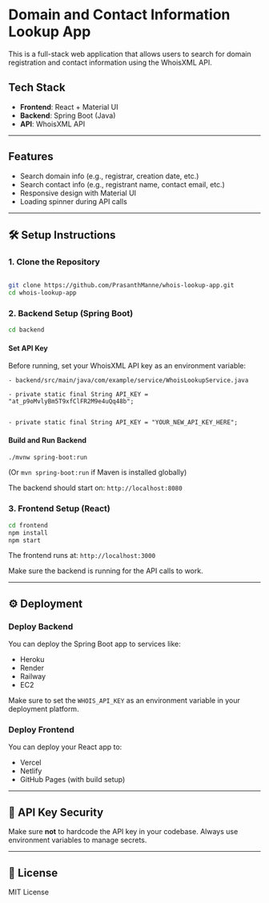 
# Domain and Contact Information Lookup App

This is a full-stack web application that allows users to search for domain registration and contact information using the WhoisXML API.

##  Tech Stack

- **Frontend**: React + Material UI
- **Backend**: Spring Boot (Java)
- **API**: WhoisXML API

---

##  Features

- Search domain info (e.g., registrar, creation date, etc.)
- Search contact info (e.g., registrant name, contact email, etc.)
- Responsive design with Material UI
- Loading spinner during API calls

---

## 🛠️ Setup Instructions

### 1. Clone the Repository

```bash

git clone https://github.com/PrasanthManne/whois-lookup-app.git
cd whois-lookup-app
```

### 2. Backend Setup (Spring Boot)

```bash
cd backend
```

#### Set API Key

Before running, set your WhoisXML API key as an environment variable:
```Open the file:
- backend/src/main/java/com/example/service/WhoisLookupService.java
```

```Locate the following line near the top:
- private static final String API_KEY = "at_p9oMvlyBm5T9xfClFR2M9e4uQq48b";
```

```Replace the value with your own API key from WhoisXML API:

- private static final String API_KEY = "YOUR_NEW_API_KEY_HERE";
```

#### Build and Run Backend

```bash
./mvnw spring-boot:run
```
(Or `mvn spring-boot:run` if Maven is installed globally)

The backend should start on: `http://localhost:8080`

### 3. Frontend Setup (React)

```bash
cd frontend
npm install
npm start
```

The frontend runs at: `http://localhost:3000`

Make sure the backend is running for the API calls to work.

---

## ⚙️ Deployment

### Deploy Backend

You can deploy the Spring Boot app to services like:
- Heroku
- Render
- Railway
- EC2

Make sure to set the `WHOIS_API_KEY` as an environment variable in your deployment platform.

### Deploy Frontend

You can deploy your React app to:
- Vercel
- Netlify
- GitHub Pages (with build setup)

---

## 🔐 API Key Security

Make sure **not** to hardcode the API key in your codebase. Always use environment variables to manage secrets.

---

## 📄 License

MIT License
